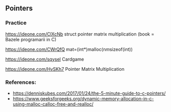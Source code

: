 ## Pointers


### Practice

https://ideone.com/ClXcNb struct pointer matrix multiplication (book = Bazele programarii in C)

https://ideone.com/CWrQfQ mat=(int*)malloc(n*m*sizeof(int))

https://ideone.com/sqysel Cardgame

https://ideone.com/HvSKh7 Pointer Matrix Multiplication


### References:
- https://denniskubes.com/2017/01/24/the-5-minute-guide-to-c-pointers/
- https://www.geeksforgeeks.org/dynamic-memory-allocation-in-c-using-malloc-calloc-free-and-realloc/
